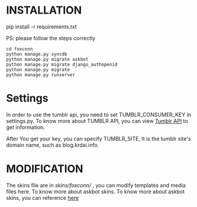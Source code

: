 # INSTALLATION

pip install -r requirements.txt

PS: please follow the steps correctly

    cd foxconn
    python manage.py syncdb
    python manage.py migrate askbot
    python manage.py migrate django_authopenid
    python manage.py migrate
    python manage.py runserver

# Settings

In order to use the tumblr api, you need to set TUMBLR_CONSUMER_KEY in settings.py. To know more about TUMBLR API, you can view [Tumblr API](http://www.tumblr.com/docs/en/api/v2) to get information.

After You get your key, you can specify TUMBLR_SITE, It is the tumblr site's domain name, such as blog.krdai.info. 

# MODIFICATION

The skins file are in *skins/foxconn/* , you can modify templates and media files here. To know more about askbot skins. To know more about askbot skins, you can reference [here](http://askbot.org/doc/customizing-skin-in-askbot.html)

